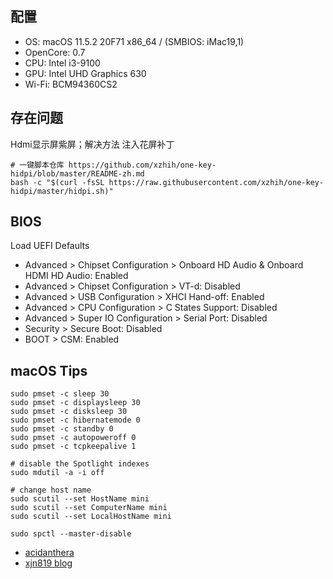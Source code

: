 ## 配置
+ OS: macOS 11.5.2 20F71 x86_64 / (SMBIOS: iMac19,1)
+ OpenCore: 0.7
+ CPU: Intel i3-9100
+ GPU: Intel UHD Graphics 630
+ Wi-Fi: BCM94360CS2 

## 存在问题
Hdmi显示屏紫屏；解决方法 注入花屏补丁
```
# 一键脚本仓库 https://github.com/xzhih/one-key-hidpi/blob/master/README-zh.md
bash -c "$(curl -fsSL https://raw.githubusercontent.com/xzhih/one-key-hidpi/master/hidpi.sh)"
```

## BIOS
Load UEFI Defaults

+ Advanced > Chipset Configuration  > Onboard HD Audio & Onboard HDMI HD Audio: Enabled
+ Advanced > Chipset Configuration  > VT-d: Disabled
+ Advanced > USB Configuration > XHCI Hand-off: Enabled
+ Advanced > CPU Configuration  > C States Support: Disabled
+ Advanced > Super IO Configuration > Serial Port: Disabled
+ Security > Secure Boot: Disabled
+ BOOT > CSM: Enabled



## macOS Tips

```
sudo pmset -c sleep 30
sudo pmset -c displaysleep 30
sudo pmset -c disksleep 30
sudo pmset -c hibernatemode 0
sudo pmset -c standby 0
sudo pmset -c autopoweroff 0
sudo pmset -c tcpkeepalive 1

# disable the Spotlight indexes
sudo mdutil -a -i off

# change host name
sudo scutil --set HostName mini
sudo scutil --set ComputerName mini
sudo scutil --set LocalHostName mini

sudo spctl --master-disable
```

- [acidanthera](https://github.com/acidanthera)
- [xjn819 blog](https://blog.xjn819.com/)

